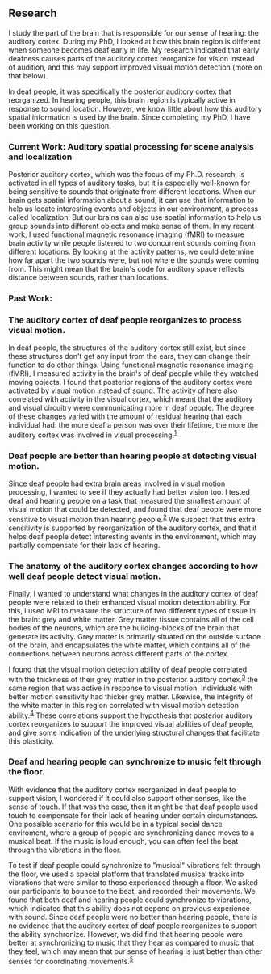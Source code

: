 ## Research

I study the part of the brain that is responsible for our sense of hearing: the auditory cortex. During my PhD, I looked at how this brain region is different when someone becomes deaf early in life. My research indicated that early deafness causes parts of the auditory cortex reorganize for vision instead of audition, and this may support improved visual motion detection (more on that below). 

In deaf people, it was specifically the posterior auditory cortex that reorganized. In hearing people, this brain region is typically active in response to sound location. However, we know  little about how this auditory spatial information is used by the brain. Since completing my PhD, I have been working on this question.

### Current Work: Auditory spatial processing for scene analysis and localization

Posterior auditory cortex, which was the focus of my Ph.D. research, is activated in all types of auditory tasks, but it is especially well-known for being sensitive to sounds that originate from different locations. When our brain gets spatial information about a sound, it can use that information to help us locate interesting events and objects in our environment, a process called localization. But our brains can also use spatial information to help us group sounds into different objects and make sense of them. In my recent work, I used functional magnetic resonance imaging (fMRI) to measure brain activity while people listened to two concurrent sounds coming from different locations. By looking at the activity patterns, we could determine how far apart the two sounds were, but not where the sounds were coming from. This might mean that the brain's code for auditory space reflects distance between sounds, rather than locations. 

### Past Work:

### The auditory cortex of deaf people reorganizes to process visual motion.

In deaf people, the structures of the auditory cortex still exist, but since these structures don't get any input from the ears, they can change their function to do other things. Using functional magnetic resonance imaging (fMRI), I measured activity in the brain's of deaf people while they watched moving objects. I found that posterior regions of the auditory cortex were activated by visual motion instead of sound. The activity of here also correlated with activity in the visual cortex, which meant that the auditory and visual circuitry were communicating more in deaf people. The degree of these changes varied with the amount of residual hearing that each individual had: the more deaf a person was over their lifetime, the more the auditory cortex was involved in visual processing.<sup>[1](http://www.mitpressjournals.org/doi/abs/10.1162/jocn_a_00683#.V7m_Jz4rK2w)</sup>

### Deaf people are better than hearing people at detecting visual motion.
Since deaf people had extra brain areas involved in visual motion processing, I wanted to see if they actually had better vision too. I tested deaf and hearing people on a task that measured the smallest amount of visual motion that could be detected, and found that deaf people were more sensitive to visual motion than hearing people.<sup>[2](http://journals.plos.org/plosone/article?id=10.1371/journal.pone.0090498)</sup> We suspect that this extra sensitivity is supported by reorganization of the auditory cortex, and that it helps deaf people detect interesting events in the environment, which may partially compensate for their lack of hearing.

### The anatomy of the auditory cortex changes according to how well deaf people detect visual motion.
Finally, I wanted to understand what changes in the auditory cortex of deaf people were related to their enhanced visual motion detection ability. For this, I used MRI to measure the structure of two different types of tissue in the brain: grey and white matter. Grey matter tissue contains all of the cell bodies of the neurons, which are the building-blocks of the brain that generate its activity. Grey matter is primarily situated on the outside surface of the brain, and encapsulates the white matter, which contains all of the connections between neurons across different parts of the cortex.

I found that the visual motion detection ability of deaf people correlated with the thickness of their grey matter in the posterior auditory cortex.<sup>[3](http://www.hindawi.com/journals/np/2016/7217630/abs/)</sup> the same region that was active in response to visual motion. Individuals with better motion sensitivity had thicker grey matter. Likewise, the integrity of the white matter in this region correlated with visual motion detection ability.<sup>[4](http://www.sciencedirect.com/science/article/pii/S0378595516301198)</sup> These correlations support the hypothesis that posterior auditory cortex reorganizes to support the improved visual abilities of deaf people, and give some indication of the underlying structural changes that facilitate this plasticity.

### Deaf and hearing people can synchronize to music felt through the floor.
With evidence that the auditory cortex reorganized in deaf people to support vision, I wondered if it could also support other senses, like the sense of touch. If that was the case, then it might be that deaf people used touch to compensate for their lack of hearing under certain circumstances. One possible scenario for this would be in a typical social dance enviroment, where a group of people are synchronizing dance moves to a musical beat. If the music is loud enough, you can often feel the beat through the vibrations in the floor. 

To test if deaf people could synchronize to "musical" vibrations felt through the floor, we used a special platform that translated musical tracks into vibrations that were similar to those experienced through a floor. We asked our participants to bounce to the beat, and recorded their movements. We found that both deaf and hearing people could synchronize to vibrations, which indicated that this ability does not depend on previous experience with sound. Since deaf people were no better than hearing people, there is no evidence that the auditory cortex of deaf people reorganizes to support the ability synchronize. However, we did find that hearing people were better at synchronizing to music that they hear as compared to music that they feel, which may mean that our sense of hearing is just better than other senses for coordinating movements.<sup>[5](https://www.ncbi.nlm.nih.gov/pmc/articles/PMC5601036/)</sup>
